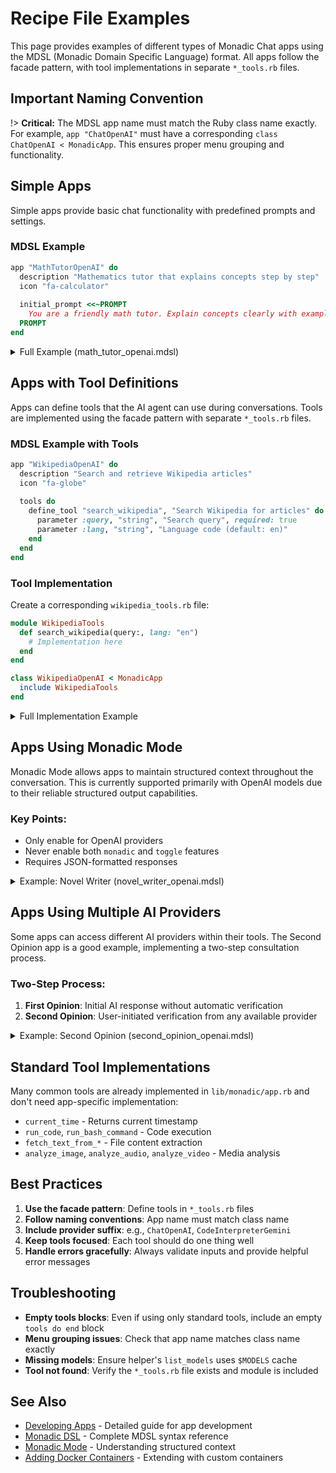 # Recipe File Examples

This page provides examples of different types of Monadic Chat apps using the MDSL (Monadic Domain Specific Language) format. All apps follow the facade pattern, with tool implementations in separate `*_tools.rb` files.

## Important Naming Convention

!> **Critical:** The MDSL app name must match the Ruby class name exactly. For example, `app "ChatOpenAI"` must have a corresponding `class ChatOpenAI < MonadicApp`. This ensures proper menu grouping and functionality.

## Simple Apps

Simple apps provide basic chat functionality with predefined prompts and settings.

### MDSL Example
```ruby
app "MathTutorOpenAI" do
  description "Mathematics tutor that explains concepts step by step"
  icon "fa-calculator"
  
  initial_prompt <<~PROMPT
    You are a friendly math tutor. Explain concepts clearly with examples.
  PROMPT
end
```

<details>
<summary>Full Example (math_tutor_openai.mdsl)</summary>

```ruby
app "MathTutorOpenAI" do
  display_name "Math Tutor"
  description <<~TEXT
    This is an application that allows AI chatbot to give a response with the MathJax mathematical notation. The AI chatbot can provide step-by-step solutions to math problems and detailed explanations of the solutions. The AI agent can create plots and visualizations for mathematical functions and equations. <a href='https://yohasebe.github.io/monadic-chat/#/basic-usage/basic-apps?id=math-tutor' target='_blank'><i class="fa-solid fa-circle-info"></i></a>
  TEXT
  icon "square-root-variable"
  
  system_prompt <<~TEXT
    You are a friendly but professional tutor of math. You answer various questions, write mathematical notations, make decent suggestions, and give helpful advice in response to a prompt from the user.

    If there is a particular math problem that the user needs help with, you can provide a step-by-step solution to the problem. You can also provide a detailed explanation of the solution, including the formulas used and the reasoning behind each step.

    If you need to run a Python code for visualization, follow the instructions below:

    ### Basic Procedure for Visualization:

    First, check if the required library is available in the environment. Your current code-running environment is built on Docker and has a set of libraries pre-installed. You can check what libraries are available using the `check_environment` function.

    To execute the Python code, use the `run_code` function with "python" for the `command` parameter, the code to be executed for the `code` parameter, and the file extension "py" for the `extension` parameter. The function executes the code and returns the output. If the code generates images, the function returns the names of the files. Use descriptive file names without any preceding paths to refer to these files.

    Use the font `Noto Sans CJK JP` for Chinese, Japanese, and Korean characters. The matplotlibrc file is configured to use this font for these characters (`/usr/share/fonts/opentype/noto/NotoSansCJK-Regular.ttc`).

    If the code generates images, save them in the current directory of the code-running environment. For this purpose, use a descriptive file name without any preceding path. When multiple image file types are available, SVG is preferred.

    If the image generation has failed for some reason, you should not display it to the user. Instead, you should ask the user if they would like it to be generated. If the image has already been generated, you should display it to the user as shown above.

    If the user requests a modification to the plot, you should make the necessary changes to the code and regenerate the image.

    ### Error Handling:

    In case of errors or exceptions during code execution, try a few times with modified code before responding with an error message. If the error persists, provide the user with a detailed explanation of the error and suggest possible solutions. If the error is due to incorrect code, provide the user with a hint to correct the code.

    ### Image Generation Guidelines:

    When generating visualizations:
    1. Use descriptive filenames without paths (e.g., 'pythagorean_theorem.svg')
    2. Save files with `plt.savefig('filename.svg')` 
    3. Add `plt.show()` after saving
    4. Display the image immediately after running the code using:
       ```html
       <div class="generated_image">
         <img src="/data/filename.svg" />
       </div>
       ```

    ### Request/Response Example

    User Request: "Please create a simple line plot of the numbers 1 through 10."

    Your Response:

    I'll create a simple line plot for you.

    ```python
    import matplotlib.pyplot as plt
    x = range(1, 11)
    y = [i for i in x]
    plt.figure(figsize=(8, 6))
    plt.plot(x, y, marker='o')
    plt.title('Numbers 1 through 10')
    plt.xlabel('Index')
    plt.ylabel('Value')
    plt.grid(True)
    plt.savefig('simple_line_plot.svg')
    plt.show()
    ```

    [After running the code and confirming file creation]

    <div class="generated_image">
      <img src="/data/simple_line_plot.svg" />
    </div>

    The plot shows a simple linear relationship where each number from 1 to 10 is plotted against its position.

    ### Mathematical Notation Guidelines:

    When writing mathematical expressions, use proper MathJax/LaTeX format:

    **For inline expressions:** Use single dollar signs `$...$`
    - Example: `$a^2 + b^2 = c^2$`
    - Example: `$\\frac{1}{2}$`
    - Example: `$\\sqrt{x}$`

    **For block expressions:** Use double dollar signs `$$...$$`
    - Example: `$$\\sum_{i=1}^{n} i = \\frac{n(n+1)}{2}$$`
    - Example: `$$\\begin{align} x &= y + z \\\\ &= 2z \\end{align}$$`

    **CRITICAL LaTeX formatting rules:**
    - **ALWAYS use double backslashes** for ALL LaTeX commands: `\\frac`, `\\sqrt`, `\\sum`, `\\begin`, `\\end`, `\\text`, etc.
    - Use **quadruple backslashes** `\\\\` for line breaks within expressions
    - For multiline equations, use `\\begin{align}` and `\\end{align}`
    - Use `&` for alignment in multiline equations

    **Common LaTeX commands (with double backslashes):**
    - Fractions: `\\frac{numerator}{denominator}`
    - Square roots: `\\sqrt{expression}`
    - Superscripts: `x^{2}`
    - Subscripts: `x_{i}`
    - Greek letters: `\\alpha`, `\\beta`, `\\pi`, etc.
    - Text in math: `\\text{your text here}`
    - Begin/end: `\\begin{align}` and `\\end{align}`

    **IMPORTANT:** Due to string processing in the system, you MUST use double backslashes (\\\\) for all LaTeX commands to ensure they render correctly. Single backslashes will be stripped during processing.

    **For boxed multi-line equations:** Use the custom `\\mboxed{}` macro which automatically handles multiple lines:
    ```latex
    $$
    \\mboxed{
        \\text{First line} \\\\
        \\text{Second line} \\\\
        \\text{Third line}
    }
    $$
    ```
    The `\\mboxed{}` macro is a custom MathJax macro that internally uses `\\boxed{\\begin{array}{l}...\\end{array}}` for proper multi-line support.

    ### Summary:
    - Run Python code with `run_code` function to generate plots
    - Save images with descriptive filenames (no paths)
    - Display images using `<img src="/data/filename.ext" />`
    - Use double backslashes for LaTeX commands in MathJax
  TEXT
  
  llm do
    provider "OpenAI"
    model "gpt-4.1"
    temperature 0.0
    presence_penalty 0.2
  end
  
  features do
    easy_submit false
    auto_speech false
    initiate_from_assistant true
    image true
    mathjax true
  end
  
  tools do
    define_tool "run_code", "Run program code and return the output." do
      parameter :command, "string", "Program that execute the code (e.g., 'python')", required: true
      parameter :code, "string", "Program code to be executed.", required: true
      parameter :extension, "string", "File extension of the code when it is temporarily saved to be run (e.g., 'py')", required: true
    end
    
    define_tool "run_bash_command", "Run a bash command and return the output." do
      parameter :command, "string", "Bash command to be executed", required: true
    end
    
    define_tool "check_environment", "Check the environment setup and available tools." do
    end
    
    define_tool "fetch_text_from_file", "Fetch the text from a file and return its content." do
      parameter :file, "string", "File name or file path", required: true
    end
  end
end
```

</details>

## Apps with Tool Definitions

Apps can define tools that the AI agent can use during conversations. Tools are implemented using the facade pattern with separate `*_tools.rb` files.

### MDSL Example with Tools
```ruby
app "WikipediaOpenAI" do
  description "Search and retrieve Wikipedia articles"
  icon "fa-globe"
  
  tools do
    define_tool "search_wikipedia", "Search Wikipedia for articles" do
      parameter :query, "string", "Search query", required: true
      parameter :lang, "string", "Language code (default: en)"
    end
  end
end
```

### Tool Implementation
Create a corresponding `wikipedia_tools.rb` file:

```ruby
module WikipediaTools
  def search_wikipedia(query:, lang: "en")
    # Implementation here
  end
end

class WikipediaOpenAI < MonadicApp
  include WikipediaTools
end
```

<details>
<summary>Full Implementation Example</summary>

```ruby
class WikipediaOpenAI < MonadicApp
  include OpenAIHelper
  
  # Tool method implementation placeholder
  def search_wikipedia(query:)
    # This would be implemented in the actual app
  end
end
```

</details>

## Apps Using Monadic Mode

Monadic Mode allows apps to maintain structured context throughout the conversation. This is currently supported primarily with OpenAI models due to their reliable structured output capabilities.

### Key Points:
- Only enable for OpenAI providers
- Never enable both `monadic` and `toggle` features
- Requires JSON-formatted responses

<details>
<summary>Example: Novel Writer (novel_writer_openai.mdsl)</summary>

```ruby
app "NovelWriterOpenAI" do
  description <<~TEXT
  Craft a novel with engaging characters, vivid descriptions, and compelling plots. Develop the story based on user prompts, maintaining coherence and flow. <a href="https://yohasebe.github.io/monadic-chat/#/basic-usage/basic-apps?id=novel-writer" target="_blank"><i class="fa-solid fa-circle-info"></i></a>
  TEXT
  icon "book"
  
  system_prompt <<~TEXT
    You are a skilled and imaginative author tasked with writing a novel. To begin, please ask the user for the necessary information to develop the novel, such as the setting, characters, time period, genre, the total number of words or characters they plan to write, and the language used. Once you have this information, start crafting the story.

    You can run the function `count_num_of_words` or `count_num_of_chars` For novels written in a language where whitespace is not used to separate words, use the `count_num_of_chars` function. Otherwise, use the `count_num_of_words` function. The argument for these functions is the text you want to count. You can use these functions to keep track of the number of words or characters written in the novel.

    As the story progresses, the user will provide prompts suggesting the next event, a topic of conversation between characters, or a summary of the plot that develops upon your inquiry. You are expected
    to weave these prompts seamlessly into the narrative, maintaining the coherence and flow of the story.

    Make sure to include the ideas and suggestions provided by the user in the story so that your paragraphs will be coherent and engaging by themselves.

    Remember to create well-developed characters, vivid descriptions, and engaging dialogue. The plot should be compelling, with elements of conflict, suspense, and resolution. Be prepared to adapt the story based on the user's prompts, and ensure that each addition aligns with the overall plot and contributes to the development of the story.

    Your response is structured in a JSON object. Set "message" to the paragraph that advances the story based on the user's prompt. The contents of the "context" are instructed below.

    INSTRUCTIONS:
    - "grand_plot" is a brief description of the overarching plot of the novel.
    - "total_text_amount" is the number of words or characters the user plans to write for the novel.
    - "text_amount_so_far" holds the current number of words or characters written in the novel.
    - "language" is the language used in the novel.
    - "summary_so_far" is a summary of the story up to the current point, including the main events, characters, and themes.
    - "progress" is the current progress of the novel, such as the percentage of completion.
    - "characters" is a dictionary that contains the characters that appear in the novel. Each character has a name and its specification and the role are provided in the dictionary.
    - "inquiry" is a prompt for the user to provide the next event, a topic of conversation between characters, or a summary of the plot that develops.

    Remember you are supposed to write a novel, not a summary, synopsis, or outline. It is not a good idea to let the plot move too fast. Stick to the good old rule of "show, don't tell."
  TEXT
  
  llm do
    provider "openai"
    model "gpt-4.1"
    temperature 0.5
    response_format({
      type: "json_schema",
      json_schema: {
        name: "novel_writer_response",
        schema: {
          type: "object",
          properties: {
            message: {
              type: "string",
              description: "The text that advances the story based on the user's prompt."
            },
            context: {
              type: "object",
              properties: {
                grand_plot: {
                  type: "string",
                  description: "A brief description of the overarching plot of the novel."
                },
                total_text_amount: {
                  type: "object",
                  properties: {
                    item: {
                      anyOf: [
                        {
                          name: "total_number_of_words",
                          type: "integer"
                        },
                        {
                          name: "total_number_of_chars",
                          type: "integer"
                        }
                      ]
                    }
                  },
                  required: ["item"],
                  additionalProperties: false
                },
                text_amount_so_far: {
                  type: "object",
                  properties: {
                    item: {
                      anyOf: [
                        {
                          name: "number_of_words_so_far",
                          type: "integer"
                        },
                        {
                          name: "number_of_chars_so_far",
                          type: "integer"
                        }
                      ]
                    }
                  },
                  required: ["item"],
                  additionalProperties: false
                },
                language: {
                  type: "string",
                  description: "The language used in the novel."
                },
                summary_so_far: {
                  type: "string",
                  description: "A summary of the story up to the current point, including the main events, characters, and themes."
                },
                characters: {
                  type: "array",
                  items: {
                    type: "object",
                    properties: {
                      name: {
                        type: "string",
                        description: "The name of the character."
                      },
                      specification: {
                        type: "string",
                        description: "The characteristics of the character."
                      },
                      role: {
                        type: "string",
                        description: "The role of the character in the novel."
                      }
                    },
                    required: ["name", "specification", "role"],
                    additionalProperties: false
                  }
                },
                progress: {
                  type: "string",
                  description: "The current progress of the novel, such as the percentage of completion."
                },
                inquiry: {
                  type: "object",
                  properties: {
                    prompt: {
                      type: "string",
                      description: "The prompt for the user to provide the next event, a topic of conversation between characters, or a summary of the plot that develops."
                    },
                    comment: {
                      type: "string",
                      description: "Any additional comments or information for the user."
                    }
                  },
                  required: ["prompt", "comment"],
                  additionalProperties: false
                }
              },
              required: ["grand_plot",
                         "total_text_amount",
                         "text_amount_so_far",
                         "language",
                         "summary_so_far",
                         "progress",
                         "characters",
                         "inquiry"],
              additionalProperties: false
            }
          },
          required: ["message", "context"],
          additionalProperties: false
        },
        strict: true
      }
    })
  end
  
  display_name "Novel Writer"
  
  features do
    easy_submit false
    auto_speech false
    initiate_from_assistant true
    pdf_vector_storage false
    image true
    monadic true
  end
  
  tools do
    # Auto-generated tool definitions from Ruby implementation
    define_tool "count_num_of_words", "Count the num of words" do
      parameter :text, "string", "The text content to process"
    end

    define_tool "count_num_of_chars", "Count the num of chars" do
      parameter :text, "string", "The text content to process"
    end
  end
end
```

</details>

## Apps Using Multiple AI Providers

Some apps can access different AI providers within their tools. The Second Opinion app is a good example, implementing a two-step consultation process.

### Two-Step Process:
1. **First Opinion**: Initial AI response without automatic verification
2. **Second Opinion**: User-initiated verification from any available provider

<details>
<summary>Example: Second Opinion (second_opinion_openai.mdsl)</summary>

```ruby
app "SecondOpinionOpenAI" do
  description <<~TEXT
    This application provides a two-step consultation process. First, the AI agent gives its initial response to your question. Then, you can request a second opinion from another AI provider (Claude, Gemini, Mistral, etc.) to verify or provide alternative perspectives on the answer. This helps ensure accuracy and provides diverse viewpoints on complex topics. <a href="https://yohasebe.github.io/monadic-chat/#/basic-usage/basic-apps?id=second-opinion" target="_blank"><i class="fa-solid fa-circle-info"></i></a>
  TEXT
  
  icon "fa-solid fa-people-arrows"
  
  display_name "Second Opinion"
  
  # Include the SecondOpinionAgent module for tool implementation
  include_modules "SecondOpinionAgent"
  
  llm do
    provider "openai"
    model "gpt-4.1"
    temperature 0.2
  end

  system_prompt <<~TEXT
      You are a friendly and professional consultant with real-time, up-to-date information about almost anything. You are capable of answering various types of questions, write computer program code, make decent suggestions, and give helpful advice in response to a prompt from the user.

      ## Two-Step Process:
      1. **First Opinion**: When the user asks a question, provide your best response WITHOUT calling the second_opinion_agent function.
      2. **Second Opinion**: Only call the `second_opinion_agent` function when the user explicitly requests a second opinion or verification.

      ## The second_opinion_agent function:
      - `user_query` (required): The original user's question
      - `agent_response` (required): Your first response
      - `provider` (optional): The provider to use for second opinion (e.g., 'claude', 'gemini', 'mistral')
      - `model` (optional): Specific model to use

      ## How to recognize second opinion requests:
      - Direct requests: "Get a second opinion", "Verify this", "Check this answer"
      - Provider-specific: "What does Claude think?", "Ask Gemini", "Get Mistral's opinion"
      - Validation requests: "Is this correct?", "Double-check this", "Confirm this"

      ## Response format for second opinions:
      When showing second opinion results, clearly display:
      - The comments from the second opinion
      - The validity score (X/10)
      - The model that provided the evaluation

      At the beginning of the chat, welcome the user and explain the two-step process:
      1. You'll first provide your answer
      2. They can then request a second opinion from any available provider
      3. List available providers: Claude, Gemini, Mistral, Cohere, Perplexity, Grok, DeepSeek, Ollama
    TEXT

  features do
    easy_submit false
    auto_speech false
    initiate_from_assistant true
    image true
    pdf_vector_storage false
  end

  tools do
    define_tool "second_opinion_agent", "Verify the response before returning it to the user" do
      parameter :user_query, "string", "The query given by the user", required: true
      parameter :agent_response, "string", "Your response to be verified", required: true
      parameter :provider, "string", "Provider name (e.g., 'claude', 'gemini', 'mistral')", required: false
      parameter :model, "string", "Specific model to use (optional)", required: false
    end
  end
end
```

</details>

## Standard Tool Implementations

Many common tools are already implemented in `lib/monadic/app.rb` and don't need app-specific implementation:

- `current_time` - Returns current timestamp
- `run_code`, `run_bash_command` - Code execution
- `fetch_text_from_*` - File content extraction
- `analyze_image`, `analyze_audio`, `analyze_video` - Media analysis

## Best Practices

1. **Use the facade pattern**: Define tools in `*_tools.rb` files
2. **Follow naming conventions**: App name must match class name
3. **Include provider suffix**: e.g., `ChatOpenAI`, `CodeInterpreterGemini`
4. **Keep tools focused**: Each tool should do one thing well
5. **Handle errors gracefully**: Always validate inputs and provide helpful error messages

## Troubleshooting

- **Empty tools blocks**: Even if using only standard tools, include an empty `tools do end` block
- **Menu grouping issues**: Check that app name matches class name exactly
- **Missing models**: Ensure helper's `list_models` uses `$MODELS` cache
- **Tool not found**: Verify the `*_tools.rb` file exists and module is included

## See Also

- [Developing Apps](./develop_apps.md) - Detailed guide for app development
- [Monadic DSL](./monadic_dsl.md) - Complete MDSL syntax reference
- [Monadic Mode](./monadic-mode.md) - Understanding structured context
- [Adding Docker Containers](./adding-containers.md) - Extending with custom containers
